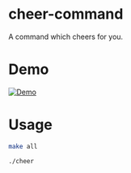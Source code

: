 # cheer-command
A command which cheers for you.

# Demo
[![Demo](https://img.youtube.com/vi/Lm92eGGgvc0/0.jpg)](https://www.youtube.com/watch?v=Lm92eGGgvc0)

# Usage
```bash
make all
```

```bash
./cheer
```
